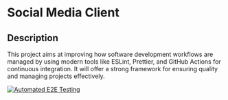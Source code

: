 # Social Media Client

## Description

This project aims at improving how software development workflows are managed by using modern tools like ESLint, Prettier, and GitHub Actions for continuous integration. It will offer a strong framework for ensuring quality and managing projects effectively.


[![Automated E2E Testing](https://github.com/ebejmo/social-media-client/actions/workflows/e2e-test.yml/badge.svg)](https://github.com/ebejmo/social-media-client/actions/workflows/e2e-test.yml)
